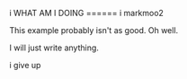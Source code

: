 i WHAT AM I DOING ======
i markmoo2


This example probably isn't as good. Oh well. 


I will just write anything.



i give up
